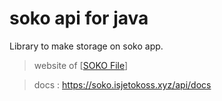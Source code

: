 # soko api for java
Library to make storage on soko app. 

>website of [[SOKO File](https://soko.isjetokoss.xyz)]

> docs : https://soko.isjetokoss.xyz/api/docs
